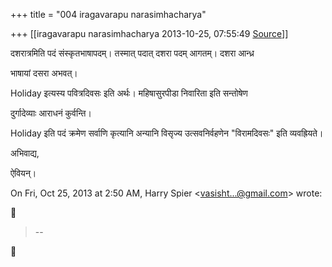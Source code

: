 +++
title = "004 iragavarapu narasimhacharya"

+++
[[iragavarapu narasimhacharya	2013-10-25, 07:55:49 [Source](https://groups.google.com/g/samskrita/c/LQOrUx0j-lg)]]



दशरात्रमिति पदं संस्कृतभाषापदम्। तस्मात् पदात् दशरा पदम् आगतम्। दशरा आन्ध्र

भाषायां दसरा अभवत्।

Holiday इत्यस्य पवित्रदिवसः इति अर्थः। महिषासुरपीडा निवारिता इति सन्तोषेण

दुर्गादेव्याः आराधनं कुर्वन्ति।

Holiday इति पदं क्रमेण सर्वाणि कृत्यानि अन्यानि विसृज्य उत्सवनिर्वहणेन "विरामदिवसः" इति व्यवह्रियते।

अभिवाद्य,

ऐवियन्।

  

  

On Fri, Oct 25, 2013 at 2:50 AM, Harry Spier \<[vasisht...@gmail.com]()\> wrote:  



> --  



